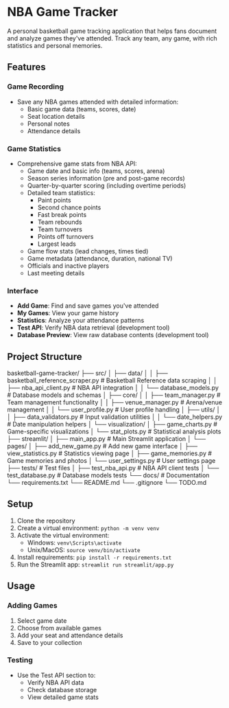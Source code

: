 # NBA Game Tracker

A personal basketball game tracking application that helps fans document and analyze games they've attended. Track any team, any game, with rich statistics and personal memories.

## Features

### Game Recording
- Save any NBA games attended with detailed information:
  - Basic game data (teams, scores, date)
  - Seat location details
  - Personal notes
  - Attendance details

### Game Statistics
- Comprehensive game stats from NBA API:
  - Game date and basic info (teams, scores, arena)
  - Season series information (pre and post-game records)
  - Quarter-by-quarter scoring (including overtime periods)
  - Detailed team statistics:
    - Paint points
    - Second chance points
    - Fast break points
    - Team rebounds
    - Team turnovers
    - Points off turnovers
    - Largest leads
  - Game flow stats (lead changes, times tied)
  - Game metadata (attendance, duration, national TV)
  - Officials and inactive players
  - Last meeting details

### Interface
- **Add Game**: Find and save games you've attended
- **My Games**: View your game history
- **Statistics**: Analyze your attendance patterns
- **Test API**: Verify NBA data retrieval (development tool)
- **Database Preview**: View raw database contents (development tool)

## Project Structure

basketball-game-tracker/
├── src/
│   ├── data/
│   │   ├── basketball_reference_scraper.py  # Basketball Reference data scraping
│   │   ├── nba_api_client.py               # NBA API integration
│   │   └── database_models.py              # Database models and schemas
│   ├── core/
│   │   ├── team_manager.py                 # Team management functionality
│   │   ├── venue_manager.py                # Arena/venue management
│   │   └── user_profile.py                 # User profile handling
│   ├── utils/
│   │   ├── data_validators.py              # Input validation utilities
│   │   └── date_helpers.py                 # Date manipulation helpers
│   └── visualization/
│       ├── game_charts.py                  # Game-specific visualizations
│       └── stat_plots.py                   # Statistical analysis plots
├── streamlit/
│   ├── main_app.py                         # Main Streamlit application
│   └── pages/
│       ├── add_new_game.py                 # Add new game interface
│       ├── view_statistics.py              # Statistics viewing page
│       ├── game_memories.py                # Game memories and photos
│       └── user_settings.py                # User settings page
├── tests/                                  # Test files
│   ├── test_nba_api.py              # NBA API client tests
│   └── test_database.py            # Database models tests
└── docs/                                   # Documentation
└── requirements.txt
└── README.md
└── .gitignore
└── TODO.md




## Setup
1. Clone the repository
2. Create a virtual environment: `python -m venv venv`
3. Activate the virtual environment:
   - Windows: `venv\Scripts\activate`
   - Unix/MacOS: `source venv/bin/activate`
4. Install requirements: `pip install -r requirements.txt`
5. Run the Streamlit app: `streamlit run streamlit/app.py`

## Usage

### Adding Games
1. Select game date
2. Choose from available games
3. Add your seat and attendance details
4. Save to your collection

### Testing
- Use the Test API section to:
  - Verify NBA API data
  - Check database storage
  - View detailed game stats 